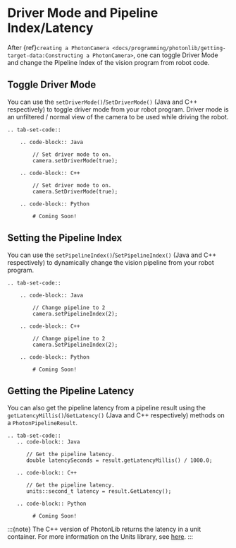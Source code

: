 # Driver Mode and Pipeline Index/Latency

After {ref}`creating a PhotonCamera <docs/programming/photonlib/getting-target-data:Constructing a PhotonCamera>`, one can toggle Driver Mode and change the Pipeline Index of the vision program from robot code.

## Toggle Driver Mode

You can use the `setDriverMode()`/`SetDriverMode()` (Java and C++ respectively) to toggle driver mode from your robot program. Driver mode is an unfiltered / normal view of the camera to be used while driving the robot.

```{eval-rst}
.. tab-set-code::

    .. code-block:: Java

        // Set driver mode to on.
        camera.setDriverMode(true);

    .. code-block:: C++

        // Set driver mode to on.
        camera.SetDriverMode(true);

    .. code-block:: Python

        # Coming Soon!
```

## Setting the Pipeline Index

You can use the `setPipelineIndex()`/`SetPipelineIndex()` (Java and C++ respectively) to dynamically change the vision pipeline from your robot program.

```{eval-rst}
.. tab-set-code::

    .. code-block:: Java

        // Change pipeline to 2
        camera.setPipelineIndex(2);

    .. code-block:: C++

        // Change pipeline to 2
        camera.SetPipelineIndex(2);

    .. code-block:: Python

        # Coming Soon!
```

## Getting the Pipeline Latency

You can also get the pipeline latency from a pipeline result using the `getLatencyMillis()`/`GetLatency()` (Java and C++ respectively) methods on a `PhotonPipelineResult`.

```{eval-rst}
.. tab-set-code::
   .. code-block:: Java

      // Get the pipeline latency.
      double latencySeconds = result.getLatencyMillis() / 1000.0;

   .. code-block:: C++

      // Get the pipeline latency.
      units::second_t latency = result.GetLatency();

   .. code-block:: Python

        # Coming Soon!
```

:::{note}
The C++ version of PhotonLib returns the latency in a unit container. For more information on the Units library, see [here](https://docs.wpilib.org/en/stable/docs/software/basic-programming/cpp-units.html).
:::
